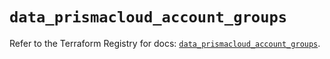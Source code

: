# `data_prismacloud_account_groups`

Refer to the Terraform Registry for docs: [`data_prismacloud_account_groups`](https://registry.terraform.io/providers/paloaltonetworks/prismacloud/1.7.0/docs/data-sources/account_groups).
